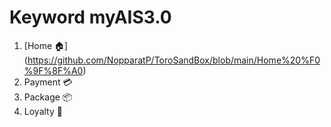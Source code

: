 # Keyword myAIS3.0

1. [Home 🏠] (https://github.com/NopparatP/ToroSandBox/blob/main/Home%20%F0%9F%8F%A0)
3. Payment 💳
4. Package 📦
5. Loyalty 👑
